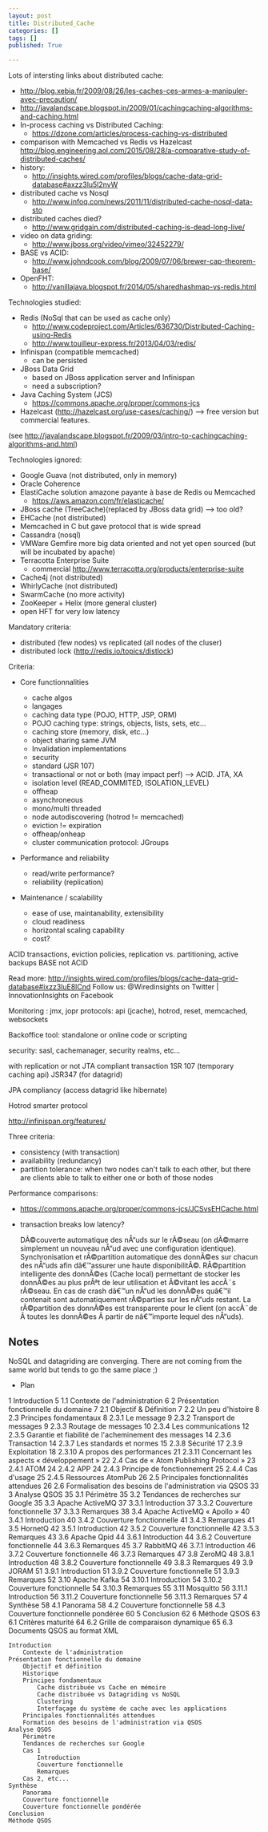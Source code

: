 ```yaml
---
layout: post
title: Distributed_Cache
categories: []
tags: []
published: True

---
```


Lots of intersting links about distributed cache:

- http://blog.xebia.fr/2009/08/26/les-caches-ces-armes-a-manipuler-avec-precaution/
- http://javalandscape.blogspot.in/2009/01/cachingcaching-algorithms-and-caching.html
- In-process caching vs Distributed Caching:
    - https://dzone.com/articles/process-caching-vs-distributed
- comparison with Memcached vs Redis vs Hazelcast http://blog.engineering.aol.com/2015/08/28/a-comparative-study-of-distributed-caches/
- history:
    - http://insights.wired.com/profiles/blogs/cache-data-grid-database#axzz3lu5l2nvW
- distributed cache vs Nosql
    - http://www.infoq.com/news/2011/11/distributed-cache-nosql-data-sto
- distributed caches died?
    - http://www.gridgain.com/distributed-caching-is-dead-long-live/
- video on data griding:
    - http://www.jboss.org/video/vimeo/32452279/
- BASE vs ACID:
    - http://www.johndcook.com/blog/2009/07/06/brewer-cap-theorem-base/
- OpenFHT:
    - http://vanillajava.blogspot.fr/2014/05/sharedhashmap-vs-redis.html

Technologies studied:


- Redis (NoSql that can be used as cache only)
    - http://www.codeproject.com/Articles/636730/Distributed-Caching-using-Redis
    - http://www.touilleur-express.fr/2013/04/03/redis/
- Infinispan (compatible memcached)
    - can be persisted
- JBoss Data Grid
    - based on JBoss application server and Infinispan
    - need a subscription?
- Java Caching System (JCS)
    - https://commons.apache.org/proper/commons-jcs
- Hazelcast (http://hazelcast.org/use-cases/caching/) --> free version but commercial features.





(see http://javalandscape.blogspot.fr/2009/03/intro-to-cachingcaching-algorithms-and.html)

Technologies ignored:

- Google Guava (not distributed, only in memory)
- Oracle Coherence
- ElastiCache solution amazone payante à base de Redis ou Memcached
    - https://aws.amazon.com/fr/elasticache/
- JBoss cache (TreeCache)(replaced by JBoss data grid) --> too old?
- EHCache (not distributed)
- Memcached in C but gave protocol that is wide spread
- Cassandra (nosql)
- VMWare Gemfire more big data oriented and not yet open sourced (but will be incubated by apache)
- Terracotta Enterprise Suite
    - commercial http://www.terracotta.org/products/enterprise-suite
- Cache4j (not distributed)
- WhirlyCache (not distributed)
- SwarmCache (no more activity)
- ZooKeeper + Helix (more general cluster)
- open HFT for very low latency

Mandatory criteria:
- distributed (few nodes) vs replicated (all nodes of the cluser)
- distributed lock (http://redis.io/topics/distlock)

Criteria:

- Core functionnalities
    - cache algos
    - langages
    - caching data type (POJO, HTTP, JSP, ORM)
    - POJO caching type: strings, objects, lists, sets, etc...
    - caching store (memory, disk, etc...)
    - object sharing same JVM
    - Invalidation implementations
    - security
    - standard (JSR 107)
    - transactional or not or both (may impact perf) --> ACID. JTA, XA
    - isolation level (READ_COMMITED, ISOLATION_LEVEL)
    - offheap
    - asynchroneous
    - mono/multi threaded
    - node autodiscovering (hotrod != memcached)
    - eviction != expiration
    - offheap/onheap
    - cluster communication protocol: JGroups




- Performance and reliability
    - read/write performance?
    - reliability (replication)

- Maintenance / scalability
    - ease of use, maintanability, extensibility
    - cloud readiness
    - horizontal scaling capability
    - cost?

ACID transactions, eviction policies, replication vs. partitioning, active backups
BASE not ACID

Read more: http://insights.wired.com/profiles/blogs/cache-data-grid-database#ixzz3luE8lCnd
Follow us: @Wiredinsights on Twitter | InnovationInsights on Facebook

Monitoring : jmx, jopr
protocols: api (jcache), hotrod, reset, memcached, websockets

Backoffice tool: standalone or online code or scripting

security: sasl, cachemanager, security realms, etc...

with replication or not
JTA compliant transaction 1SR 107 (temporary caching api)
JSR347 (for datagrid)

JPA compliancy (access datagrid like hibernate)

Hotrod smarter protocol

http://infinispan.org/features/

Three criteria:
- consistency (with transaction)
- availability (redundancy)
- partition tolerance: when two nodes can't talk to each other, but there are clients able to talk to either one or both of those nodes



Performance comparisons:
- https://commons.apache.org/proper/commons-jcs/JCSvsEHCache.html
- transaction breaks low latency?


    DÃ©couverte automatique des nÅ“uds sur le rÃ©seau (on dÃ©marre simplement un nouveau nÅ“ud avec une configuration identique).
    Synchronisation et rÃ©partition automatique des donnÃ©es sur chacun des nÅ“uds afin dâ€™assurer une haute disponibilitÃ©.
    RÃ©partition intelligente des donnÃ©es (Cache local) permettant de stocker les donnÃ©es au plus prÃªt de leur utilisation et Ã©vitant les accÃ¨s rÃ©seau.
    En cas de crash dâ€™un nÅ“ud les donnÃ©es quâ€™il contenait sont automatiquement rÃ©parties sur les nÅ“uds restant.
    La rÃ©partition des donnÃ©es est transparente pour le client (on accÃ¨de Ã  toutes les donnÃ©es Ã  partir de nâ€™importe lequel des nÅ“uds).

Notes
-----

NoSQL and datagriding are converging. There are not coming from the same world but tends to go the same place ;)


- Plan

1 Introduction  5
1.1 Contexte de l'administration    6
2 Présentation fonctionnelle du domaine 7
2.1 Objectif & Définition   7
2.2 Un peu d'histoire   8
2.3 Principes fondamentaux  8
2.3.1 Le message    9
2.3.2 Transport de messages 9
2.3.3 Routage de messages   10
2.3.4 Les communications    12
2.3.5 Garantie et fiabilité de l'acheminement des messages  14
2.3.6 Transaction   14
2.3.7 Les standards et normes   15
2.3.8 Sécurité  17
2.3.9 Exploitation  18
2.3.10 A propos des performances    21
2.3.11 Concernant les aspects « développement » 22
2.4 Cas de « Atom Publishing Protocol » 23
2.4.1 ATOM  24
2.4.2 APP   24
2.4.3 Principe de fonctionnement    25
2.4.4 Cas d'usage   25
2.4.5 Ressources AtomPub    26
2.5 Principales fonctionnalités attendues   26
2.6 Formalisation des besoins de l'administration via QSOS  33
3 Analyse QSOS  35
3.1 Périmètre   35
3.2 Tendances de recherches sur Google  35
3.3 Apache ActiveMQ 37
3.3.1 Introduction  37
3.3.2 Couverture fonctionnelle  37
3.3.3 Remarques 38
3.4 Apache ActiveMQ « Apollo »  40
3.4.1 Introduction  40
3.4.2 Couverture fonctionnelle  41
3.4.3 Remarques 41
3.5 HornetQ 42
3.5.1 Introduction  42
3.5.2 Couverture fonctionnelle  42
3.5.3 Remarques 43
3.6 Apache Qpid 44
3.6.1 Introduction  44
3.6.2 Couverture fonctionnelle  44
3.6.3 Remarques 45
3.7 RabbitMQ    46
3.7.1 Introduction  46
3.7.2 Couverture fonctionnelle  46
3.7.3 Remarques 47
3.8 ZeroMQ  48
3.8.1 Introduction  48
3.8.2 Couverture fonctionnelle  49
3.8.3 Remarques 49
3.9 JORAM   51
3.9.1 Introduction  51
3.9.2 Couverture fonctionnelle  51
3.9.3 Remarques 52
3.10 Apache Kafka   54
3.10.1 Introduction 54
3.10.2 Couverture fonctionnelle 54
3.10.3 Remarques    55
3.11 Mosquitto  56
3.11.1 Introduction 56
3.11.2 Couverture fonctionnelle 56
3.11.3 Remarques    57
4 Synthèse  58
4.1 Panorama    58
4.2 Couverture fonctionnelle    58
4.3 Couverture fonctionnelle pondérée   60
5 Conclusion    62
6 Méthode QSOS  63
6.1 Critères maturité   64
6.2 Grille de comparaison dynamique 65
6.3 Documents QSOS au format XML




    Introduction
        Contexte de l'administration
    Présentation fonctionnelle du domaine
        Objectif et définition
        Historique
        Principes fondamentaux
            Cache distribuée vs Cache en mémoire
            Cache distribuée vs Datagriding vs NoSQL
            Clustering
            Interfaçage du système de cache avec les applications
        Principales fonctionnalités attendues
        Formation des besoins de l'administration via QSOS
    Analyse QSOS
        Périmètre
        Tendances de recherches sur Google
        Cas 1
            Introduction
            Couverture fonctionnelle
            Remarques
        Cas 2, etc...
    Synthèse
        Panorama
        Couverture fonctionnelle
        Couverture fonctionnelle pondérée
    Conclusion
    Méthode QSOS


